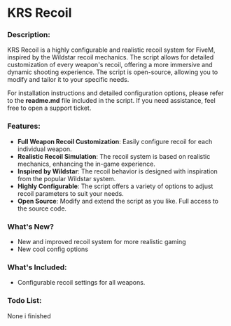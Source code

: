 # **KRS Recoil**

### **Description:**
KRS Recoil is a highly configurable and realistic recoil system for FiveM, inspired by the Wildstar recoil mechanics. The script allows for detailed customization of every weapon's recoil, offering a more immersive and dynamic shooting experience. The script is open-source, allowing you to modify and tailor it to your specific needs.

For installation instructions and detailed configuration options, please refer to the **readme.md** file included in the script. If you need assistance, feel free to open a support ticket.

### **Features:**
- **Full Weapon Recoil Customization**: Easily configure recoil for each individual weapon.
- **Realistic Recoil Simulation**: The recoil system is based on realistic mechanics, enhancing the in-game experience.
- **Inspired by Wildstar**: The recoil behavior is designed with inspiration from the popular Wildstar system.
- **Highly Configurable**: The script offers a variety of options to adjust recoil parameters to suit your needs.
- **Open Source**: Modify and extend the script as you like. Full access to the source code.

### **What's New?**
- New and improved recoil system for more realistic gaming
- New cool config options
  
### **What's Included:**
- Configurable recoil settings for all weapons.
  
### **Todo List:**
None i finished

